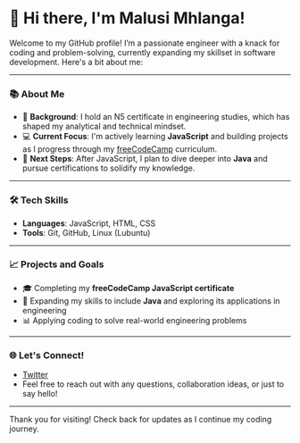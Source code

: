 <!--
**malusiT/malusit** is a ✨ _special_ ✨ repository because its `README.md` (this file) appears on your GitHub profile.

Here are some ideas to get you started:

- 🔭 I’m currently working on ...
- 🌱 I’m currently learning ...
- 👯 I’m looking to collaborate on ...
- 🤔 I’m looking for help with ...
- 💬 Ask me about ...
- 📫 How to reach me: ...
- 😄 Pronouns: ...
- ⚡ Fun fact: ...
-->
# 👋 Hi there, I'm Malusi Mhlanga!

Welcome to my GitHub profile! I’m a passionate engineer with a knack for coding and problem-solving, currently expanding my skillset in software development. Here's a bit about me:

---

### 📚 About Me
- 🏫 **Background**: I hold an N5 certificate in engineering studies, which has shaped my analytical and technical mindset.
- 💻 **Current Focus**: I'm actively learning **JavaScript** and building projects as I progress through my [freeCodeCamp](https://www.freecodecamp.org/) curriculum.
- 🚀 **Next Steps**: After JavaScript, I plan to dive deeper into **Java** and pursue certifications to solidify my knowledge.

---

### 🛠️ Tech Skills
- **Languages**: JavaScript, HTML, CSS
- **Tools**: Git, GitHub, Linux (Lubuntu)

---

### 📈 Projects and Goals
- 🎓 Completing my **freeCodeCamp JavaScript certificate**
- 🌱 Expanding my skills to include **Java** and exploring its applications in engineering
- 📊 Applying coding to solve real-world engineering problems

---

### 🌐 Let's Connect!
- [Twitter](https://twitter.com/Malusi_Mhlanga/)
- Feel free to reach out with any questions, collaboration ideas, or just to say hello!

---

Thank you for visiting! Check back for updates as I continue my coding journey.
